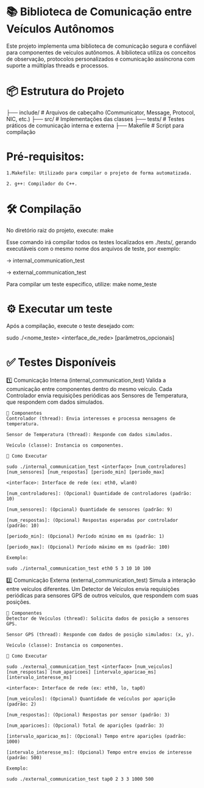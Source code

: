 # 📚 Biblioteca de Comunicação entre Veículos Autônomos

Este projeto implementa uma biblioteca de comunicação segura e confiável para componentes de veículos autônomos. A biblioteca utiliza os conceitos de observação, protocolos personalizados e comunicação assíncrona com suporte a múltiplas threads e processos.


# 📦 Estrutura do Projeto

├── include/        # Arquivos de cabeçalho (Communicator, Message, Protocol, NIC, etc.)
├── src/            # Implementações das classes
├── tests/          # Testes práticos de comunicação interna e externa
├── Makefile        # Script para compilação


# Pré-requisitos:

    1.Makefile: Utilizado para compilar o projeto de forma automatizada.

    2. g++: Compilador do C++.


# 🛠️ Compilação

No diretório raiz do projeto, execute: make

Esse comando irá compilar todos os testes localizados em ./tests/, gerando executáveis com o mesmo nome dos arquivos de teste, por exemplo:

-> internal_communication_test

-> external_communication_test

Para compilar um teste especifico, utilize: make nome_teste


# ⚙️ Executar um teste

Após a compilação, execute o teste desejado com:

sudo ./<nome_teste> <interface_de_rede> [parâmetros_opcionais]


# ✅ Testes Disponíveis

1️⃣ Comunicação Interna (internal_communication_test)
Valida a comunicação entre componentes dentro do mesmo veículo. Cada Controlador envia requisições periódicas aos Sensores de Temperatura, que respondem com dados simulados.

    🧵 Componentes
    Controlador (thread): Envia interesses e processa mensagens de temperatura.

    Sensor de Temperatura (thread): Responde com dados simulados.

    Veículo (classe): Instancia os componentes.

    🔧 Como Executar

    sudo ./internal_communication_test <interface> [num_controladores] [num_sensores] [num_respostas] [periodo_min] [periodo_max]

    <interface>: Interface de rede (ex: eth0, wlan0)

    [num_controladores]: (Opcional) Quantidade de controladores (padrão: 10)

    [num_sensores]: (Opcional) Quantidade de sensores (padrão: 9)

    [num_respostas]: (Opcional) Respostas esperadas por controlador (padrão: 10)

    [periodo_min]: (Opcional) Período mínimo em ms (padrão: 1)

    [periodo_max]: (Opcional) Período máximo em ms (padrão: 100)

    Exemplo:

    sudo ./internal_communication_test eth0 5 3 10 10 100

2️⃣ Comunicação Externa (external_communication_test)
Simula a interação entre veículos diferentes. Um Detector de Veículos envia requisições periódicas para sensores GPS de outros veículos, que respondem com suas posições.

    🧵 Componentes
    Detector de Veículos (thread): Solicita dados de posição a sensores GPS.

    Sensor GPS (thread): Responde com dados de posição simulados: (x, y).

    Veículo (classe): Instancia os componentes.

    🔧 Como Executar

    sudo ./external_communication_test <interface> [num_veiculos] [num_respostas] [num_aparicoes] [intervalo_aparicao_ms] [intervalo_interesse_ms]

    <interface>: Interface de rede (ex: eth0, lo, tap0)

    [num_veiculos]: (Opcional) Quantidade de veículos por aparição (padrão: 2)

    [num_respostas]: (Opcional) Respostas por sensor (padrão: 3)

    [num_aparicoes]: (Opcional) Total de aparições (padrão: 3)

    [intervalo_aparicao_ms]: (Opcional) Tempo entre aparições (padrão: 1000)

    [intervalo_interesse_ms]: (Opcional) Tempo entre envios de interesse (padrão: 500)

    Exemplo:

    sudo ./external_communication_test tap0 2 3 3 1000 500
